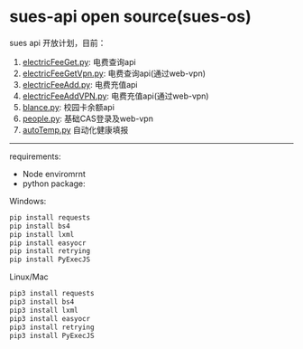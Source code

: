 # sues-api open source(sues-os)

sues api 开放计划，目前：

1. [electricFeeGet.py](electricFeeGet.py): 电费查询api
2. [electricFeeGetVpn.py](electricFeeGetVpn.py): 电费查询api(通过web-vpn)
3. [electricFeeAdd.py](electricFeeAdd.py): 电费充值api
4. [electricFeeAddVPN.py](electricFeeAdd.py): 电费充值api(通过web-vpn)
5. [blance.py](blance.py): 校园卡余额api
6. [people.py](people.py): 基础CAS登录及web-vpn
7. [autoTemp.py](autoTemp.py) 自动化健康填报

---

requirements:

- Node enviromrnt
- python package:

Windows:

```bash
pip install requests
pip install bs4
pip install lxml
pip install easyocr
pip install retrying
pip install PyExecJS
```

Linux/Mac

```bash
pip3 install requests
pip3 install bs4
pip3 install lxml
pip3 install easyocr
pip3 install retrying
pip3 install PyExecJS
```
